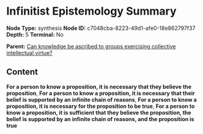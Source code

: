 # Infinitist Epistemology Summary

**Node Type:** synthesis
**Node ID:** c7048cba-8223-49d1-afe0-18e862797f37
**Depth:** 5
**Terminal:** No

**Parent:** [Can knowledge be ascribed to groups exercising collective intellectual virtue?](can-knowledge-be-ascribed-to-groups-exercising-collective-intellectual-virtue-antithesis-de746669-cdca-4f2f-8dc5-c002ad16d519.md)

## Content

**For a person to know a proposition, it is necessary that they believe the proposition**, **For a person to know a proposition, it is necessary that their belief is supported by an infinite chain of reasons**, **For a person to know a proposition, it is necessary for the proposition to be true**, **For a person to know a proposition, it is sufficient that they believe the proposition, the belief is supported by an infinite chain of reasons, and the proposition is true**
